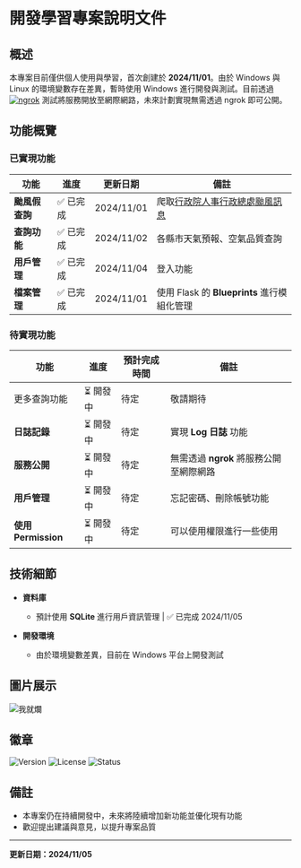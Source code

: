 # 開發學習專案說明文件

## 概述

本專案目前僅供個人使用與學習，首次創建於 **2024/11/01**。由於 Windows 與 Linux 的環境變數存在差異，暫時使用 Windows 進行開發與測試。目前透過 [![ngrok](https://img.shields.io/badge/ngrok-Online-brightgreen)](https://ngrok.com/) 測試將服務開放至網際網路，未來計劃實現無需透過 ngrok 即可公開。

## 功能概覽

### 已實現功能

| 功能             | 進度     | 更新日期     | 備註                                                       |
| ---------------- | -------- | ------------ | ---------------------------------------------------------- |
| **颱風假查詢**   | ✅ 已完成 | 2024/11/01  | 爬取[行政院人事行政總處颱風訊息](https://www.dgpa.gov.tw/typh/daily/nds.html) |
| **查詢功能**     | ✅ 已完成 | 2024/11/02  | 各縣市天氣預報、空氣品質查詢                                |
| **用戶管理**     | ✅ 已完成 | 2024/11/04  | 登入功能                                                   |
| **檔案管理**     | ✅ 已完成 | 2024/11/01  | 使用 Flask 的 **Blueprints** 進行模組化管理                |

### 待實現功能

| 功能               | 進度       | 預計完成時間 | 備註                                  |
| ------------------ | ---------- | ------------ | ------------------------------------- |
| 更多查詢功能       | ⏳ 開發中   | 待定         | 敬請期待                              |
| **日誌記錄**       | ⏳ 開發中   | 待定         | 實現 **Log 日誌** 功能                |
| **服務公開**       | ⏳ 開發中   | 待定         | 無需透過 **ngrok** 將服務公開至網際網路 |
| **用戶管理**       | ⏳ 開發中   | 待定         | 忘記密碼、刪除帳號功能 |
| **使用Permission** | ⏳ 開發中  | 待定          | 可以使用權限進行一些使用 |

## 技術細節

- **資料庫**
  - 預計使用 **SQLite** 進行用戶資訊管理 | ✅ 已完成 2024/11/05

- **開發環境**
  - 由於環境變數差異，目前在 Windows 平台上開發測試

## 圖片展示

![我就爛](https://megapx-assets.dcard.tw/images/7e898349-582c-481d-88bd-7a98370be5cd/full.jpeg)

## 徽章

![Version](https://img.shields.io/badge/version-1.0.0-blue)
![License](https://img.shields.io/badge/license-MIT-green)
![Status](https://img.shields.io/badge/status-development-orange)

## 備註

- 本專案仍在持續開發中，未來將陸續增加新功能並優化現有功能
- 歡迎提出建議與意見，以提升專案品質

---

**更新日期：2024/11/05**
